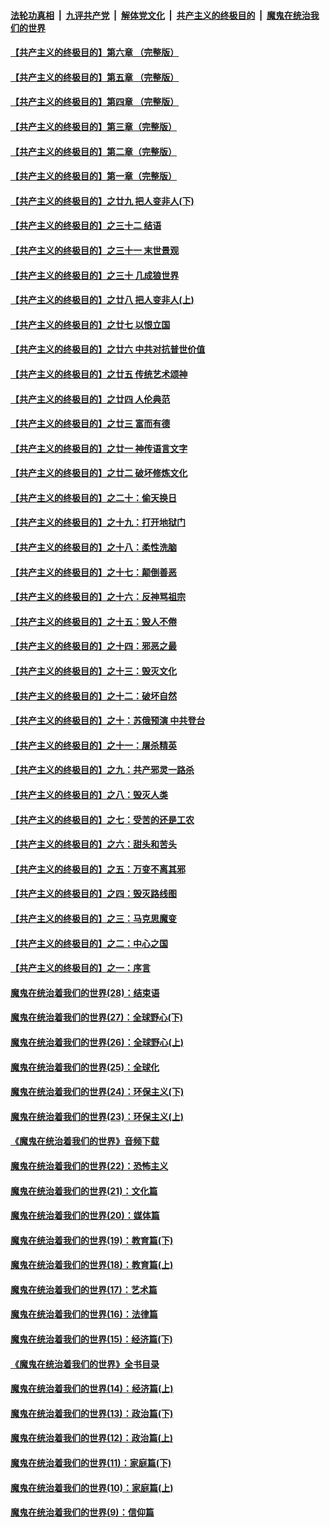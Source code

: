 ####  [法轮功真相](../../../../basic/blob/master/README.md?t=04271501) &nbsp;|&nbsp; [九评共产党](../../../../9ping.md/blob/master/README.md?t=04271501) &nbsp;|&nbsp; [解体党文化](../../../../jtdwh.md/blob/master/README.md?t=04271501)  &nbsp;|&nbsp; [共产主义的终极目的](../../../../gczydzjmd.md/blob/master/README.md?t=04271501) &nbsp;|&nbsp; [魔鬼在统治我们的世界](../../../../mgztzwmdsj.md/blob/master/README.md?t=04271501) 

#### [【共产主义的终极目的】第六章 （完整版）](../pages/nsc422/n11428913.md?t=04271501) 

#### [【共产主义的终极目的】第五章 （完整版）](../pages/nsc422/n11428912.md?t=04271501) 

#### [【共产主义的终极目的】第四章 （完整版）](../pages/nsc422/n11428907.md?t=04271501) 

#### [【共产主义的终极目的】第三章（完整版）](../pages/nsc422/n11428848.md?t=04271501) 

#### [【共产主义的终极目的】第二章（完整版）](../pages/nsc422/n11428831.md?t=04271501) 

#### [【共产主义的终极目的】第一章（完整版）](../pages/nsc422/n11417651.md?t=04271501) 

#### [【共产主义的终极目的】之廿九 把人变非人(下)](../pages/nsc422/n11344140.md?t=04271501) 

#### [【共产主义的终极目的】之三十二 结语](../pages/nsc422/n11360535.md?t=04271501) 

#### [【共产主义的终极目的】之三十一 末世景观](../pages/nsc422/n11351129.md?t=04271501) 

#### [【共产主义的终极目的】之三十 几成狼世界](../pages/nsc422/n11348280.md?t=04271501) 

#### [【共产主义的终极目的】之廿八 把人变非人(上)](../pages/nsc422/n11340492.md?t=04271501) 

#### [【共产主义的终极目的】之廿七 以恨立国](../pages/nsc422/n11336944.md?t=04271501) 

#### [【共产主义的终极目的】之廿六 中共对抗普世价值](../pages/nsc422/n11324785.md?t=04271501) 

#### [【共产主义的终极目的】之廿五 传统艺术颂神](../pages/nsc422/n11296396.md?t=04271501) 

#### [【共产主义的终极目的】之廿四 人伦典范](../pages/nsc422/n11296397.md?t=04271501) 

#### [【共产主义的终极目的】之廿三 富而有德](../pages/nsc422/n11283598.md?t=04271501) 

#### [【共产主义的终极目的】之廿一 神传语言文字](../pages/nsc422/n11263265.md?t=04271501) 

#### [【共产主义的终极目的】之廿二 破坏修炼文化](../pages/nsc422/n11245728.md?t=04271501) 

#### [【共产主义的终极目的】之二十：偷天换日](../pages/nsc422/n11238846.md?t=04271501) 

#### [【共产主义的终极目的】之十九：打开地狱门](../pages/nsc422/n11206376.md?t=04271501) 

#### [【共产主义的终极目的】之十八：柔性洗脑](../pages/nsc422/n11199994.md?t=04271501) 

#### [【共产主义的终极目的】之十七：颠倒善恶](../pages/nsc422/n11179782.md?t=04271501) 

#### [【共产主义的终极目的】之十六：反神骂祖宗](../pages/nsc422/n11166798.md?t=04271501) 

#### [【共产主义的终极目的】之十五：毁人不倦](../pages/nsc422/n11166792.md?t=04271501) 

#### [【共产主义的终极目的】之十四：邪恶之最](../pages/nsc422/n11150249.md?t=04271501) 

#### [【共产主义的终极目的】之十三：毁灭文化](../pages/nsc422/n11135227.md?t=04271501) 

#### [【共产主义的终极目的】之十二：破坏自然](../pages/nsc422/n11135214.md?t=04271501) 

#### [【共产主义的终极目的】之十：苏俄预演 中共登台](../pages/nsc422/n11118424.md?t=04271501) 

#### [【共产主义的终极目的】之十一：屠杀精英](../pages/nsc422/n11118442.md?t=04271501) 

#### [【共产主义的终极目的】之九：共产邪灵一路杀](../pages/nsc422/n11114139.md?t=04271501) 

#### [【共产主义的终极目的】之八：毁灭人类](../pages/nsc422/n11108503.md?t=04271501) 

#### [【共产主义的终极目的】之七：受苦的还是工农](../pages/nsc422/n11101809.md?t=04271501) 

#### [【共产主义的终极目的】之六：甜头和苦头](../pages/nsc422/n11096971.md?t=04271501) 

#### [【共产主义的终极目的】之五：万变不离其邪](../pages/nsc422/n11091285.md?t=04271501) 

#### [【共产主义的终极目的】之四：毁灭路线图](../pages/nsc422/n11086284.md?t=04271501) 

#### [【共产主义的终极目的】之三：马克思魔变](../pages/nsc422/n11061941.md?t=04271501) 

#### [【共产主义的终极目的】之二：中心之国](../pages/nsc422/n11047728.md?t=04271501) 

#### [【共产主义的终极目的】之一：序言](../pages/nsc422/n11086077.md?t=04271501) 

#### [魔鬼在统治着我们的世界(28)：结束语](../pages/nsc422/n10936246.md?t=04271501) 

#### [魔鬼在统治着我们的世界(27)：全球野心(下)](../pages/nsc422/n10928319.md?t=04271501) 

#### [魔鬼在统治着我们的世界(26)：全球野心(上)](../pages/nsc422/n10900318.md?t=04271501) 

#### [魔鬼在统治着我们的世界(25)：全球化](../pages/nsc422/n10788205.md?t=04271501) 

#### [魔鬼在统治着我们的世界(24)：环保主义(下)](../pages/nsc422/n10695307.md?t=04271501) 

#### [魔鬼在统治着我们的世界(23)：环保主义(上)](../pages/nsc422/n10688613.md?t=04271501) 

#### [《魔鬼在统治着我们的世界》音频下载](../pages/nsc422/n10635553.md?t=04271501) 

#### [魔鬼在统治着我们的世界(22)：恐怖主义](../pages/nsc422/n10614727.md?t=04271501) 

#### [魔鬼在统治着我们的世界(21)：文化篇](../pages/nsc422/n10597706.md?t=04271501) 

#### [魔鬼在统治着我们的世界(20)：媒体篇](../pages/nsc422/n10586579.md?t=04271501) 

#### [魔鬼在统治着我们的世界(19)：教育篇(下)](../pages/nsc422/n10564808.md?t=04271501) 

#### [魔鬼在统治着我们的世界(18)：教育篇(上)](../pages/nsc422/n10526970.md?t=04271501) 

#### [魔鬼在统治着我们的世界(17)：艺术篇](../pages/nsc422/n10499093.md?t=04271501) 

#### [魔鬼在统治着我们的世界(16)：法律篇](../pages/nsc422/n10485969.md?t=04271501) 

#### [魔鬼在统治着我们的世界(15)：经济篇(下)](../pages/nsc422/n10469975.md?t=04271501) 

#### [《魔鬼在统治着我们的世界》全书目录](../pages/nsc422/n10464261.md?t=04271501) 

#### [魔鬼在统治着我们的世界(14)：经济篇(上)](../pages/nsc422/n10457370.md?t=04271501) 

#### [魔鬼在统治着我们的世界(13)：政治篇(下)](../pages/nsc422/n10448270.md?t=04271501) 

#### [魔鬼在统治着我们的世界(12)：政治篇(上)](../pages/nsc422/n10444576.md?t=04271501) 

#### [魔鬼在统治着我们的世界(11)：家庭篇(下)](../pages/nsc422/n10440961.md?t=04271501) 

#### [魔鬼在统治着我们的世界(10)：家庭篇(上)](../pages/nsc422/n10435448.md?t=04271501) 

#### [魔鬼在统治着我们的世界(9)：信仰篇](../pages/nsc422/n10432159.md?t=04271501) 

